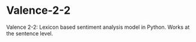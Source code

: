 # Valence-2-2
Valence 2-2: Lexicon based sentiment analysis model in Python. Works at the sentence level.
